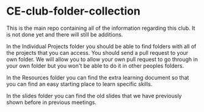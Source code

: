 # CE-club-folder-collection

This is the main repo containing all of the information regarding this club. It is not done yet and there will still be additions.



In the Individual Projects folder you should be able to find folders with all of the projects that you can access. You should send a pull request to your own folder. We will allow you to allow your own pull request to go through in your own folder but you won't be able to do it in other peoples folders. 



In the Resources folder you can find the extra learning document so that you can find an easy starting place to learn specific skills. 



In the slides folder you can find the old slides that we have previously shown before in previous meetings. 

